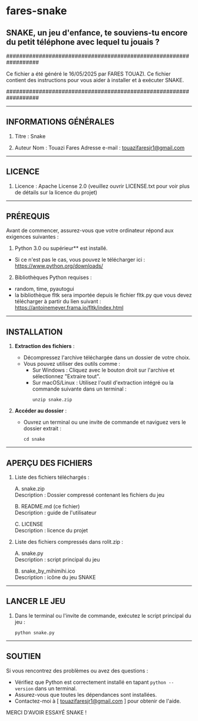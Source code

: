 # fares-snake

SNAKE, un jeu d'enfance, te souviens-tu encore du petit téléphone avec lequel tu jouais ?
---------------------------------------------------------------
##################################################################

Ce fichier a été généré le 16/05/2025 par FARES TOUAZI.
Ce fichier contient des instructions pour vous aider à installer et à exécuter SNAKE.

##################################################################

-----------------------
INFORMATIONS GÉNÉRALES
-----------------------
1. Titre : Snake

2. Auteur
Nom : Touazi Fares
Adresse e-mail : touazifaresjr1@gmail.com

-------
LICENCE
-------
1. Licence :
Apache License 2.0 (veuillez ouvrir LICENSE.txt pour voir plus de détails sur la licence du projet)

----------
PRÉREQUIS
----------
Avant de commencer, assurez-vous que votre ordinateur répond aux exigences suivantes :

1. Python 3.0 ou supérieur** est installé.
- Si ce n'est pas le cas, vous pouvez le télécharger ici : https://www.python.org/downloads/
2. Bibliothèques Python requises :
- random, time, pyautogui
- la bibliothèque fltk sera importée depuis le fichier fltk.py que vous devez télécharger à partir du lien suivant : https://antoinemeyer.frama.io/fltk/index.html

------------  
INSTALLATION  
------------  
1. **Extraction des fichiers** :  
   - Décompressez l'archive téléchargée dans un dossier de votre choix.  
   - Vous pouvez utiliser des outils comme :  
     - Sur Windows : Cliquez avec le bouton droit sur l'archive et sélectionnez "Extraire tout".  
     - Sur macOS/Linux : Utilisez l'outil d'extraction intégré ou la commande suivante dans un terminal :  
       ```  
       unzip snake.zip  
       ```  

2. **Accéder au dossier** :
   - Ouvrez un terminal ou une invite de commande et naviguez vers le dossier extrait :
     ```
     cd snake
     ```

-------------------
APERÇU DES FICHIERS
-------------------
1. Liste des fichiers téléchargés :

   A. snake.zip  
      Description : Dossier compressé contenant les fichiers du jeu

   B. README.md (ce fichier)  
      Description : guide de l'utilisateur

   C. LICENSE  
      Description : licence du projet

2. Liste des fichiers compressés dans rolit.zip :

   A. snake.py  
      Description : script principal du jeu

   B. snake_by_mihimihi.ico  
      Description : icône du jeu SNAKE

-------------
LANCER LE JEU
-------------
1. Dans le terminal ou l'invite de commande, exécutez le script principal du jeu :
    ```
    python snake.py
    ```

----------
SOUTIEN
----------
Si vous rencontrez des problèmes ou avez des questions :

- Vérifiez que Python est correctement installé en tapant ```python --version``` dans un terminal.
- Assurez-vous que toutes les dépendances sont installées.
- Contactez-moi à [ touazifaresjr1@gmail.com ] pour obtenir de l'aide.

MERCI D'AVOIR ESSAYÉ SNAKE !
